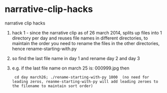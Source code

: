 narrative-clip-hacks
====================

narrative clip hacks

1. hack 1 - since the narrative clip as of 26 march 2014, splits up files into 1 directory per day and reuses file names in different directories, to maintain the order you need to rename the files in the other directories, hence rename-starting-with.py
2. so find the last file name in day 1 and rename day 2 and day 3
3. e.g. if the last file name on march 25 is: 000999.jpg then 

        cd day march26; ./rename-starting-with-py 1000  (no need for leading zeros, reanme-starting-with-py will add leading zeroes to the filename to maintain sort order)
